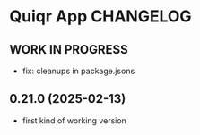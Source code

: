 # Quiqr App CHANGELOG
## **WORK IN PROGRESS**
- fix: cleanups in package.jsons

## 0.21.0 (2025-02-13)
- first kind of working version
